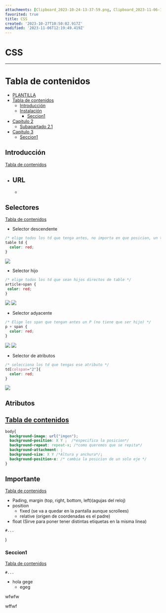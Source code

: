 ```yaml
---
attachments: [Clipboard_2023-10-24-13-37-59.png, Clipboard_2023-11-06-11-10-41.png, Clipboard_2023-11-06-11-12-17.png, Clipboard_2023-11-06-11-12-40.png, Clipboard_2023-11-06-11-19-16.png, Clipboard_2023-11-06-11-19-35.png, Clipboard_2023-11-06-11-21-23.png]
favorited: true
title: CSS
created: '2023-10-27T10:50:02.917Z'
modified: '2023-11-06T12:19:49.419Z'
---
```


# CSS
--------------

[//]: # (version: 1.0)
[//]: # (author: Izan Abramovici Cabrera)
[//]: # (date: 2023-10-24)



# Tabla de contenidos
- [PLANTILLA](#plantilla)
- [Tabla de contenidos](#tabla-de-contenidos)
  - [Introducción](#introducción)
  - [Instalación](#instalación)
    - [Seccion1](#seccion1)
- [Capitulo 2](#capitulo-2)
  - [Subapartado 2.1](#subapartado-21)
- [Capitulo 3](#capitulo-3)
    - [Seccion1](#seccion1-1)

<div style="page-break-after: always;"></div>



## Introducción
[Tabla de contenidos](#tabla-de-contenidos)

- URL
  - 
  - 

## Selectores
[Tabla de contenidos](#tabla-de-contenidos)
- Selector descendente
```css
/* elige todos los td que tenga antes, no importa en que posicion, un table */
table td {
  color: red;
}
```
![](@attachment/Clipboard_2023-11-06-11-10-41.png)

- Selector hijo
 ```css
/* elige todos los td que sean hijos directos de table */
article>span {
  color: red;
}
```
![](@attachment/Clipboard_2023-11-06-11-12-17.png)
![](@attachment/Clipboard_2023-11-06-11-12-40.png)

- Selector adyacente
```css
/* Elige los span que tengan antes un P (no tiene que ser hijo) */
p + span {
  color: red;
}
```
![](@attachment/Clipboard_2023-11-06-11-19-16.png)
![](@attachment/Clipboard_2023-11-06-11-19-35.png)


- Selector de atributos
 ```css
 /* selecciona los td que tengas ese atributo */ 
 td[colspan="2"]{
   color: red;
 }
 ```
 ![](@attachment/Clipboard_2023-11-06-11-21-23.png)


## Atributos
[Tabla de contenidos](#tabla-de-contenidos)
  -
```css
body{
  background-image: url("imgen");
  background-position: X Y ;  /*especifica la posicion*/
  background-repeat: repeat-x; /*como queremos que se repita*/
  background-attachment: ;
  background-size: X Y /*Altura y anchura*/;
  background-position-x: /* cambia la posicion de un solo eje */
}
```

## Importante
[Tabla de contenidos](#tabla-de-contenidos)
- Pading, margin (top, right, bottom, left)(agujas del reloj)
- position
  - fixed (se va a quedar en la pantalla aunque scrollees)
  - relative (origen de coordenadas es el padre)
- float (Sirve para poner tener distintas etiquetas en la misma linea)

```console
#...
```
)
### Seccion1
[Tabla de contenidos](#tabla-de-contenidos)

```console
#...
```
- hola
gege
  - egeg

wfwfw

  wffwf

